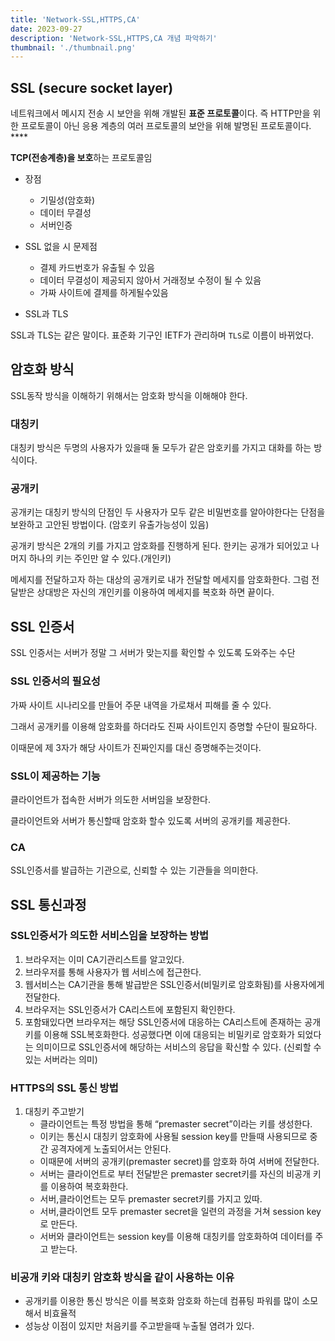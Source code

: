 ```yaml
---
title: 'Network-SSL,HTTPS,CA'
date: 2023-09-27
description: 'Network-SSL,HTTPS,CA 개념 파악하기'
thumbnail: './thumbnail.png'
---
```


## SSL (secure socket layer)

네트워크에서 메시지 전송 시 보안을 위해 개발된 **표준 프로토콜**이다. 즉 HTTP만을 위한 프로토콜이 아닌 응용 계층의 여러 프로토콜의 보안을 위해 발명된 프로토콜이다. \*\*\*\*

**TCP(전송계층)을 보호**하는 프로토콜임

- 장점

  - 기밀성(암호화)
  - 데이터 무결성
  - 서버인증

- SSL 없을 시 문제점

  - 결제 카드번호가 유출될 수 있음
  - 데이터 무결성이 제공되지 않아서 거래정보 수정이 될 수 있음
  - 가짜 사이트에 결제를 하게될수있음

- SSL과 TLS

SSL과 TLS는 같은 말이다. 표준화 기구인 IETF가 관리하며 `TLS`로 이름이 바뀌었다.

## 암호화 방식

SSL동작 방식을 이해하기 위해서는 암호화 방식을 이해해야 한다.

### 대칭키

대칭키 방식은 두명의 사용자가 있을때 둘 모두가 같은 암호키를 가지고 대화를 하는 방식이다.

### 공개키

공개키는 대칭키 방식의 단점인 두 사용자가 모두 같은 비밀번호를 알아야한다는 단점을 보완하고 고안된 방법이다. (암호키 유출가능성이 있음)

공개키 방식은 2개의 키를 가지고 암호화를 진행하게 된다. 한키는 공개가 되어있고 나머지 하나의 키는 주인만 알 수 있다.(개인키)

메세지를 전달하고자 하는 대상의 공개키로 내가 전달할 메세지를 암호화한다. 그럼 전달받은 상대방은 자신의 개인키를 이용하여 메세지를 복호화 하면 끝이다.

## SSL 인증서

SSL 인증서는 서버가 정말 그 서버가 맞는지를 확인할 수 있도록 도와주는 수단

### SSL 인증서의 필요성

가짜 사이트 시나리오를 만들어 주문 내역을 가로채서 피해를 줄 수 있다.

그래서 공개키를 이용해 암호화를 하더라도 진짜 사이트인지 증명할 수단이 필요하다.

이때문에 제 3자가 해당 사이트가 진짜인지를 대신 증명해주는것이다.

### SSL이 제공하는 기능

클라이언트가 접속한 서버가 의도한 서버임을 보장한다.

클라이언트와 서버가 통신할때 암호화 할수 있도록 서버의 공개키를 제공한다.

### CA

SSL인증서를 발급하는 기관으로, 신뢰할 수 있는 기관들을 의미한다.

## SSL 통신과정

### SSL인증서가 의도한 서비스임을 보장하는 방법

1. 브라우저는 이미 CA기관리스트를 알고있다.
2. 브라우저를 통해 사용자가 웹 서비스에 접근한다.
3. 웹서비스는 CA기관을 통해 발급받은 SSL인증서(비밀키로 암호화됨)를 사용자에게 전달한다.
4. 브라우저는 SSL인증서가 CA리스트에 포함된지 확인한다.
5. 포함돼있다면 브라우저는 해당 SSL인증서에 대응하는 CA리스트에 존재하는 공개키를 이용해 SSL복호화한다. 성공했다면 이에 대응되는 비밀키로 암호화가 되었다는 의미이므로 SSL인증서에 해당하는 서비스의 응답을 확신할 수 있다. (신뢰할 수 있는 서버라는 의미)

### HTTPS의 SSL 통신 방법

1. 대칭키 주고받기
   - 클라이언트는 특정 방법을 통해 “premaster secret”이라는 키를 생성한다.
   - 이키는 통신시 대칭키 암호화에 사용될 session key를 만들때 사용되므로 중간 공격자에게 노출되어서는 안된다.
   - 이때문에 서버의 공개키(premaster secret)를 암호화 하여 서버에 전달한다.
   - 서버는 클라이언트로 부터 전달받은 premaster secret키를 자신의 비공개 키를 이용하여 복호화한다.
   - 서버,클라이언트는 모두 premaster secret키를 가지고 있따.
   - 서버,클라이언트 모두 premaster secret을 일련의 과정을 거쳐 session key로 만든다.
   - 서버와 클라이언트는 session key를 이용해 대칭키를 암호화하여 데이터를 주고 받는다.

### 비공개 키와 대칭키 암호화 방식을 같이 사용하는 이유

- 공개키를 이용한 통신 방식은 이를 복호화 암호화 하는데 컴퓨팅 파워를 많이 소모해서 비효율적
- 성능상 이점이 있지만 처음키를 주고받을때 누출될 염려가 있다.
